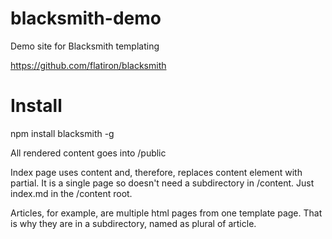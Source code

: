 blacksmith-demo
===============

Demo site for Blacksmith templating


https://github.com/flatiron/blacksmith

Install
=======
npm install blacksmith -g

All rendered content goes into 
/public

Index page uses content and, therefore, replaces content element with partial.
It is a single page so doesn't need a subdirectory in /content. Just index.md in the /content root.

Articles, for example, are multiple html pages from one template page. That is why they are in a subdirectory, named as plural of article.
